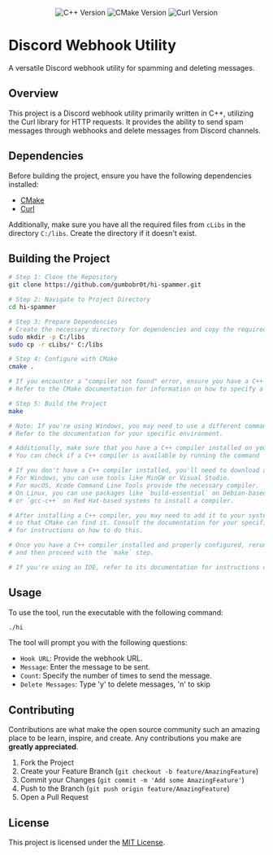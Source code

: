 <p align="center">
  <img src="https://img.shields.io/badge/C++-17-blue.svg" alt="C++ Version">
  <img src="https://img.shields.io/badge/CMake-3.20-blueviolet.svg" alt="CMake Version">
  <img src="https://img.shields.io/badge/Curl-7.77-green.svg" alt="Curl Version">
</p>

# Discord Webhook Utility

A versatile Discord webhook utility for spamming and deleting messages.

## Overview

This project is a Discord webhook utility primarily written in C++, utilizing the Curl library for HTTP requests. It provides the ability to send spam messages through webhooks and delete messages from Discord channels.

## Dependencies

Before building the project, ensure you have the following dependencies installed:

- [CMake](https://cmake.org/download/)
- [Curl](https://curl.se/download.html)

Additionally, make sure you have all the required files from `cLibs` in the directory `C:/libs`. Create the directory if it doesn't exist.

## Building the Project

```bash
# Step 1: Clone the Repository
git clone https://github.com/gumbobr0t/hi-spammer.git

# Step 2: Navigate to Project Directory
cd hi-spammer

# Step 3: Prepare Dependencies
# Create the necessary directory for dependencies and copy the required files:
sudo mkdir -p C:/libs
sudo cp -r cLibs/* C:/líbs

# Step 4: Configure with CMake
cmake .

# If you encounter a "compiler not found" error, ensure you have a C++ compiler installed.
# Refer to the CMake documentation for information on how to specify a compiler.

# Step 5: Build the Project
make

# Note: If you're using Windows, you may need to use a different command or IDE to build the project.
# Refer to the documentation for your specific environment.

# Additionally, make sure that you have a C++ compiler installed on your system.
# You can check if a C++ compiler is available by running the command `g++ --version`.

# If you don't have a C++ compiler installed, you'll need to download and install one.
# For Windows, you can use tools like MinGW or Visual Studio.
# For macOS, Xcode Command Line Tools provide the necessary compiler.
# On Linux, you can use packages like `build-essential` on Debian-based systems
# or `gcc-c++` on Red Hat-based systems to install a compiler.

# After installing a C++ compiler, you may need to add it to your system's PATH environment variable
# so that CMake can find it. Consult the documentation for your specific compiler and operating system
# for instructions on how to do this.

# Once you have a C++ compiler installed and properly configured, rerun the `cmake .` command
# and then proceed with the `make` step.

# If you're using an IDE, refer to its documentation for instructions on how to configure the compiler for your project.
```

## Usage

To use the tool, run the executable with the following command:

```bash
./hi
```

The tool will prompt you with the following questions:

- `Hook URL`: Provide the webhook URL.
- `Message`: Enter the message to be sent.
- `Count`: Specify the number of times to send the message.
- `Delete Messages`: Type 'y' to delete messages, 'n' to skip

## Contributing

Contributions are what make the open source community such an amazing place to be learn, inspire, and create. Any contributions you make are **greatly appreciated**.

1. Fork the Project
2. Create your Feature Branch (`git checkout -b feature/AmazingFeature`)
3. Commit your Changes (`git commit -m 'Add some AmazingFeature'`)
4. Push to the Branch (`git push origin feature/AmazingFeature`)
5. Open a Pull Request

## License

This project is licensed under the [MIT License](https://opensource.org/license/mit/).
